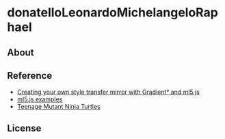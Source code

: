 # donatelloLeonardoMichelangeloRaphael

## About

## Reference

* [Creating your own style transfer mirror with Gradient° and ml5.js](https://blog.paperspace.com/creating-your-own-style-transfer-mirror/)
* [ml5.js examples](https://github.com/ml5js/ml5-examples)
* [Teenage Mutant Ninja Turtles](https://en.wikipedia.org/wiki/Teenage_Mutant_Ninja_Turtles)

## License
